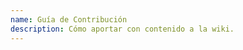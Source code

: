 ```yaml
---
name: Guía de Contribución
description: Cómo aportar con contenido a la wiki.
---
```


<!--@include: ./../CONTRIBUTING.md -->
